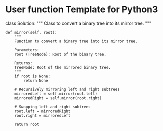# User function Template for Python3

class Solution:
    """
    Class to convert a binary tree into its mirror tree.
    """

    def mirror(self, root):
        """
        Function to convert a binary tree into its mirror tree.
        
        Parameters:
        root (TreeNode): Root of the binary tree.
        
        Returns:
        TreeNode: Root of the mirrored binary tree.
        """
        if root is None:
            return None
        
        # Recursively mirroring left and right subtrees
        mirroredLeft = self.mirror(root.left)
        mirroredRight = self.mirror(root.right)
        
        # Swapping left and right subtrees
        root.left = mirroredRight
        root.right = mirroredLeft
        
        return root
